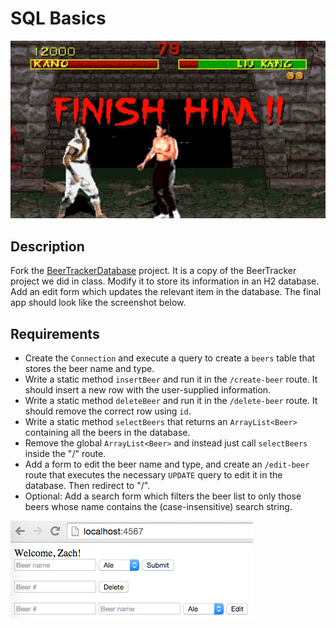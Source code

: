 # SQL Basics

![screenshot](screenshot.jpg)

## Description

Fork the [BeerTrackerDatabase](../projects/BeerTrackerDatabase) project. It is a copy of the BeerTracker project we did in class. Modify it to store its information in an H2 database. Add an edit form which updates the relevant item in the database. The final app should look like the screenshot below.

## Requirements

* Create the `Connection` and execute a query to create a `beers` table that stores the beer name and type.
* Write a static method `insertBeer` and run it in the `/create-beer` route. It should insert a new row with the user-supplied information.
* Write a static method `deleteBeer` and run it in the `/delete-beer` route. It should remove the correct row using `id`.
* Write a static method `selectBeers` that returns an `ArrayList<Beer>` containing all the beers in the database.
* Remove the global `ArrayList<Beer>` and instead just call `selectBeers` inside the "/" route.
* Add a form to edit the beer name and type, and create an `/edit-beer` route that executes the necessary `UPDATE` query to edit it in the database. Then redirect to "/".
* Optional: Add a search form which filters the beer list to only those beers whose name contains the (case-insensitive) search string.

![screenshot](screenshot.png)
